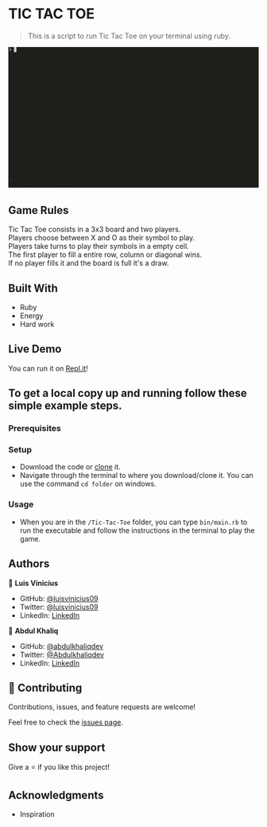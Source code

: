 
# TIC TAC TOE

> This is a script to run Tic Tac Toe on your terminal using ruby.

![](./screenrecord.gif) 

## Game Rules

Tic Tac Toe consists in a 3x3 board and two players.<br>
Players choose between X and O as their symbol to play.<br>
Players take turns to play their symbols in a empty cell.<br>
The first player to fill a entire row, column or diagonal wins.<br>
If no player fills it and the board is full it's a draw.

## Built With

- Ruby
- Energy
- Hard work

## Live Demo

You can run it on [Repl.it](https://repl.it/@AbdulKhaliq1/Tic-Tac-Toe#main.rb)!

## To get a local copy up and running follow these simple example steps.

### Prerequisites



### Setup

- Download the code or [clone](https://docs.github.com/en/free-pro-team@latest/github/creating-cloning-and-archiving-repositories/cloning-a-repository) it.
- Navigate through the terminal to where you download/clone it. You can use the command `cd folder` on windows.

### Usage

- When you are in the `/Tic-Tac-Toe` folder, you can type `bin/main.rb` to run the executable and follow the instructions in the terminal to play the game.

## Authors

👤 **Luis Vinicius**

- GitHub: [@luisvinicius09](https://github.com/luisvinicius09)
- Twitter: [@luisvinicius09](https://twitter.com/luisvinicius09)
- LinkedIn: [LinkedIn](https://linkedin.com/in/luis-vinicius)

👤 **Abdul Khaliq**

- GitHub: [@abdulkhaliqdev](https://github.com/abdulkhaliqdev)
- Twitter: [@Abdulkhaliqdev](https://twitter.com/Abdulkhaliqdev)
- LinkedIn: [LinkedIn](https://www.linkedin.com/in/abdul-khaliq-89452b1a9/)

## 🤝 Contributing

Contributions, issues, and feature requests are welcome!

Feel free to check the [issues page](https://github.com/abdulkhaliqdev/Tic-Tac-Toe/issues).

## Show your support

Give a ⭐️ if you like this project!

## Acknowledgments

- Inspiration
